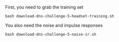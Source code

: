 First, you need to grab the training set

```
bash download-dns-challenge-5-headset-training.sh
```

You also need the noise and impulse responses

```
bash download-dns-challenge-5-noise-ir.sh
```
